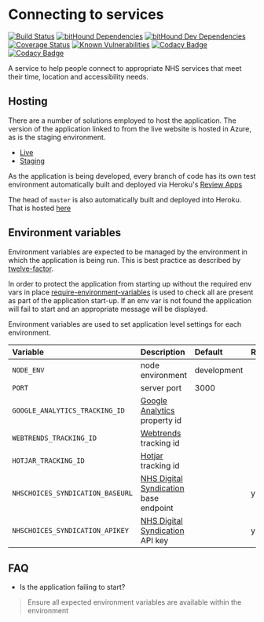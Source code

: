 # Connecting to services

[![Build Status](https://travis-ci.org/nhsuk/connecting-to-services.svg?branch=master)](https://travis-ci.org/nhsuk/connecting-to-services)
[![bitHound Dependencies](https://www.bithound.io/github/nhsuk/connecting-to-services/badges/dependencies.svg)](https://www.bithound.io/github/nhsuk/connecting-to-services/master/dependencies/npm)
[![bitHound Dev Dependencies](https://www.bithound.io/github/nhsuk/connecting-to-services/badges/devDependencies.svg)](https://www.bithound.io/github/nhsuk/connecting-to-services/master/dependencies/npm)
[![Coverage Status](https://coveralls.io/repos/github/nhsuk/connecting-to-services/badge.svg?branch=master)](https://coveralls.io/github/nhsuk/connecting-to-services?branch=master)
[![Known Vulnerabilities](https://snyk.io/test/github/nhsuk/connecting-to-services/badge.svg)](https://snyk.io/test/github/nhsuk/connecting-to-services)
[![Codacy Badge](https://api.codacy.com/project/badge/Coverage/cb52b7957b9748ff8f0d4fbfd12e7de6)](https://www.codacy.com/app/shunt7/connecting-to-services?utm_source=github.com&amp;utm_medium=referral&amp;utm_content=nhsuk/connecting-to-services&amp;utm_campaign=Badge_Coverage)
[![Codacy Badge](https://api.codacy.com/project/badge/Grade/cb52b7957b9748ff8f0d4fbfd12e7de6)](https://www.codacy.com/app/shunt7/connecting-to-services?utm_source=github.com&amp;utm_medium=referral&amp;utm_content=nhsuk/connecting-to-services&amp;utm_campaign=Badge_Grade)

A service to help people connect to appropriate NHS services that
meet their time, location and accessibility needs.

## Hosting

There are a number of solutions employed to host the application. The version of
the application linked to from the live website is hosted in Azure, as is the
staging environment.

* [Live](http://connecting-to-services.azurewebsites.net/)
* [Staging](http://connecting-to-services-staging.azurewebsites.net/)

As the application is being developed, every branch of code has its own test
environment automatically built and deployed via Heroku's
[Review Apps](https://devcenter.heroku.com/articles/github-integration-review-apps)

The head of `master` is also automatically built and deployed into Heroku.
That is hosted [here](https://connecting-to-services.herokuapp.com/)

## Environment variables

Environment variables are expected to be managed by the environment in which
the application is being run. This is best practice as described by
[twelve-factor](https://12factor.net/config).

In order to protect the application from starting up without the required
env vars in place [require-environment-variables](https://www.npmjs.com/package/require-environment-variables)
is used to check all are present as part of the application start-up. If
an env var is not found the application will fail to start and an appropriate
message will be displayed.

Environment variables are used to set application level settings for each
environment.

| Variable                        | Description                                                               | Default                  | Required |
|:--------------------------------|:--------------------------------------------------------------------------|:-------------------------|----------|
| `NODE_ENV`                      | node environment                                                          | development              | | 
| `PORT`                          | server port                                                               | 3000                     | | 
| `GOOGLE_ANALYTICS_TRACKING_ID`  | [Google Analytics](https://www.google.co.uk/analytics) property id        |                          | |
| `WEBTRENDS_TRACKING_ID`         | [Webtrends](https://www.webtrends.com/) tracking id                       |                          | |
| `HOTJAR_TRACKING_ID`            | [Hotjar](https://www.hotjar.com/) tracking id                             |                          | |
| `NHSCHOICES_SYNDICATION_BASEURL`| [NHS Digital Syndication](http://www.nhs.uk/aboutNHSChoices/professionals/syndication/Pages/Webservices.aspx) base endpoint | | y |
| `NHSCHOICES_SYNDICATION_APIKEY` | [NHS Digital Syndication](http://www.nhs.uk/aboutNHSChoices/professionals/syndication/Pages/Webservices.aspx) API key | | y |

## FAQ

* Is the application failing to start?
> Ensure all expected environment variables are available within the environment
